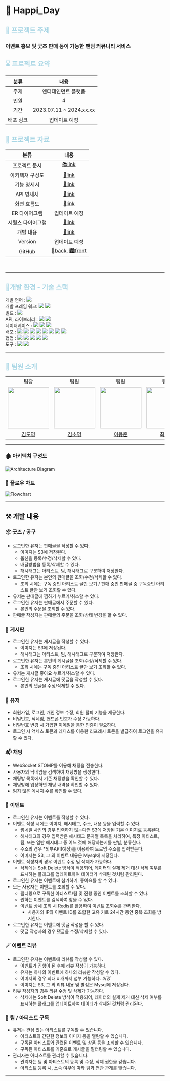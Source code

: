 # 🎉 Happi_Day

## <span style="color:lightblue">🎈 프로젝트 주제

### 이벤트 홍보 및 굿즈 판매 등이 가능한 팬덤 커뮤니티 서비스

## <span style="color:lightblue"> ⌛️ 프로젝트 요약

|    분류     |           내용            |  
|:---------:|:-----------------------:|
|    주제     |       엔터테인먼트 플랫폼        |
|    인원     |            4            |
|    기간     | 2023.07.11 ~ 2024.xx.xx |
|   배포 링크   |         업데이트 예정         |


## <span style="color:lightblue"> 📝️ 프로젝트 자료
|    분류     |                                                                        내용                                                                         |  
|:---------:|:-------------------------------------------------------------------------------------------------------------------------------------------------:|
|  프로젝트 문서  |                              [📚link](https://happiday.notion.site/Happi_Day-7e9965fe4d7a4b119049ae2930f88972?pvs=4)                              |
| 아키텍쳐 구성도  |                                   [📑link](https://happiday.notion.site/d5ab3ea30fbe4f10a07cd776609d2810?pvs=4)                                   |
|  기능 명세서   |                                   [📑link](https://happiday.notion.site/6af1a523aca947e887aa0f5d8e0c1fdc?pvs=4)                                   |
|  API 명세서  |                 [📑link](https://happiday.notion.site/3740cb4d5c8f49ec9dd1fb5e0488db77?v=083f18379ed547bb9a80d4d8f7938ad8&pvs=4)                  |
|  화면 흐름도   |                                   [📑link](https://happiday.notion.site/82fb24bbfe0246749de4fd78669df7e2?pvs=4)                                   |
| ER 다이어그램  |                                                                      업데이트 예정                                                                      |
| 시퀀스 다이어그램 |                                   [📑link](https://happiday.notion.site/d8eb4a7b49a44928952037145c14c3ce?pvs=4)                                   |
|   개발 내용   |                                  [📑link](https://happiday.notion.site/d6be269da16c49ca9ea8a41fe2eb7174?pvs=4)                                   |
|  Version  |                                                                      업데이트 예정                                                                      |
|  GitHub   |            [🌃back](https://github.com/Happi-Cat-Tiger/Happi-Day-Back), [🏙️front](https://github.com/Happi-Cat-Tiger/Happi-Day-Front)            |  

<br>

---

## <span style="color:lightblue"> 🔨개발 환경 - 기술 스택

<!-- 테스트 : <img src="https://img.shields.io/badge/junit5-FFFFFF?style=flate&logo=junit5&logoColor=junit5"> <br> -->

개발 언어 : 
<img src="https://img.shields.io/badge/JAVA-17-FFFFFF?style=flate&logo=openjdk&logoColor=FFFFFF">
<br>
개발 프레임 워크: 
<img src="https://img.shields.io/badge/SpringBoot-3.1.1-6DB33F?style=flate&logo=SpringBoot&logoColor=6DB33F">
<img src="https://img.shields.io/badge/Springsecurity-6-FFFFFF?style=flate&logo=springsecurity&logoColor=6DB33F">
<br>
빌드 : 
<img src="https://img.shields.io/badge/Gradle-8.1.1-02303A?style=flate&logo=gradle&logoColor=white">
<br>
API, 라이브러리 : 
<img src="https://img.shields.io/badge/RESTful API (JSON)-000000?style=flate&logo=json&logoColor=white">
<img src="https://img.shields.io/badge/Spring Data JPA-6DB33F?style=flate&logo=&logoColor=6DB33F">
<br>
데이터베이스 : 
<img src="https://img.shields.io/badge/MySQL-4479A1?style=flat&logo=mysql&logoColor=white" >
<img src="https://img.shields.io/badge/Redis-DC382D?style=flat&logo=redis&logoColor=white">
<img src="https://img.shields.io/badge/H2-1828f9?style=flate&logoColor=white">
<br>
배포 :
<img src="https://img.shields.io/badge/AWS-232F3E?style=flat&logo=amazonaws&logoColor=white">
<img src="https://img.shields.io/badge/EC2-FF9900?style=flat&logo=amazonec2&logoColor=white">
<img src="https://img.shields.io/badge/RDS-527FFF?style=flat&logo=amazonrds&logoColor=white">
<img src="https://img.shields.io/badge/S3-569A31?style=flat&logo=amazons3&logoColor=white">
<img src="https://img.shields.io/badge/Docker-2496ED?style=flat&logo=docker&logoColor=white">
<img src="https://img.shields.io/badge/NGINX-009639?style=flat&logo=nginx&logoColor=white">
<img src="https://img.shields.io/badge/Jenkins-D24939?style=flat&logo=jenkins&logoColor=white">
<img src="https://img.shields.io/badge/Portainer-13BEF9?style=flat&logo=portainer&logoColor=white">
<br>
협업 : <img src="https://img.shields.io/badge/GitHub-000000?style=flate&logo=GitHub&logoColor=white">
<img src="https://img.shields.io/badge/Notion -000000?style=flate&logo=Notion&logoColor=white">
<img src="https://img.shields.io/badge/Postman-FFFFFF?style=flate&logo=postman&logoColor=postman">
<img src="https://img.shields.io/badge/Jira Software-0052CC?style=flat&logo=jirasoftware&logoColor=white"/>
<img src="https://img.shields.io/badge/Google Drive-FFFFFF?style=flat&logo=googledrive&logoColor=4285F4"/>
<br>
도구 :
<img src="https://img.shields.io/badge/Swagger-3.0-85EA2D?style=flat&logo=swagger&logoColor=85EA2D">
<img src="https://img.shields.io/badge/Jacoco-0.8.9-EE3322?style=flat&logo=&logoColor=EE3322">
<br>

--- 
## <span style="color:lightblue">👥 팀원 소개

<div>
<table>
  <tbody>
    <tr>
        <td align="center"> 팀장 </td>
        <td align="center"> 팀원 </td>
        <td align="center"> 팀원 </td>
        <td align="center"> 팀원 </td>
    </tr>
    <tr>
     <td><img src="./docs/profile/김도영.jpg" width="130px;" alt=""/><br> </td>
     <td><img src="./docs/profile/김소영.jpg" width="130px;" alt=""/><br> </td>
     <td><img src="./docs/profile/이용준.jpg" width="130px;" alt=""/><br> </td>
     <td><img src="./docs/profile/최수민.jpg" width="130px;" alt=""/><br> </td>

   </tr>
    <tr>
      <td align="center"><a href="https://github.com/greedyBackEnd"> 김도영 </a></td>
      <td align="center"><a href="https://github.com/sy-k-98"> 김소영 </a></td>
      <td align="center"><a href="https://github.com/2hapu"> 이용준 </a></td>
      <td align="center"><a href="https://github.com/csumin0825"> 최수민 </a></td>
    </tr>
  </tbody>
</table>
</div>

---

### 🏚️ 아키텍쳐 구성도
<img src="docs/architecture-ver2.png" alt="Architecture Diagram"/>

<!--
### ER 다이어그램
<img src="docs/er-diagram-ver2.png" alt="ER-Diagram"/>
-->

### 🌊 플로우 차트
<img src="docs/flow-chart-ver1.png" alt="Flowchart"/>


--- 
## ⚒️ 개발 내용

### 📦 굿즈 / 공구
- 로그인한 유저는 판매글을 작성할 수 있다.
    - 이미지는 S3에 저장된다.
    - 옵션을 등록/수정/삭제할 수 있다. 
    - 배달방법을 등록/삭제할 수 있다.
    - 해시태그는 아티스트, 팀, 해시태그로 구분하여 저장한다.
- 로그인한 유저는 본인의 판매글을 조회/수정/삭제할 수 있다.
  - 조회 시에는 구독 중인 아티스트 글만 보기 / 판매 중인 판매글 중 구독중인 아티스트 글만 보기 조회할 수 있다.
- 유저는 판매글에 찜하기 누르기/취소할 수 있다.
- 로그인한 유저는 판매글에서 주문할 수 있다.
  - 본인의 주문을 조회할 수 있다.
- 판매글 작성자는 판매글의 주문을 조회/상태 변경을 할 수 있다.

### 📝 게시판
- 로그인한 유저는 게시글을 작성할 수 있다.
  - 이미지는 S3에 저장된다.
  - 해시태그는 아티스트, 팀, 해시태그로 구분하여 저장한다.
- 로그인한 유저는 본인의 게시글을 조회/수정/삭제할 수 있다.
  - 조회 시에는 구독 중인 아티스트 글만 보기 조회할 수 있다.
- 유저는 게시글 좋아요 누르기/취소할 수 있다.
- 로그인한 유저는 게시글에 댓글을 작성할 수 있다.
  - 본인의 댓글을 수정/삭제할 수 있다.


### 👼 유저
- 회원가입, 로그인, 개인 정보 수정, 회원 탈퇴 기능을 제공한다.
- 비밀번호, 닉네임, 핸드폰 번호가 수정 가능하다.
- 비밀번호 변경 시 가입한 이메일을 통한 인증이 필요하다.
- 로그인 시 액세스 토큰과 레디스를 이용한 리프레시 토큰을 발급하여 로그인을 유지할 수 있다.

### 📬 채팅 
- WebSocket STOMP를 이용해 채팅을 전송한다.
- 사용자의 닉네임을 검색하여 채팅방을 생성한다.
- 채팅방 목록에서 기존 채팅방을 확인할 수 있다.
- 채팅방에 입장하면 채팅 내역을 확인할 수 있다.
- 읽지 않은 메시지 수를 확인할 수 있다.

### 🎉 이벤트
- 로그인한 유저는 이벤트를 작성할 수 있다.
- 이벤트 작성 시에는  이미지, 해시태그, 주소, 내용 등을 입력할 수 있다.
  - 썸네일 사진의 경우 입력하지 않는다면 S3에 저장된 기본 이미지로 등록된다.
  - 해시태그의 경우 입력받은 해시태그 문자열 목록을 처리하여, 특정 아티스트, 팀, 또는 일반 해시태그 중 어느 것에 해당하는지를 판별, 분류한다.
  - 주소의 경우 *외부API(예정)를 이용하여 도로명 주소를 입력받는다.
  - 이미지는 S3, 그 외 이벤트 내용은 Mysql에 저장된다.
- 이벤트 작성자의 경우 이벤트 수정 및 삭제가 가능하다.
  - 삭제에는 Soft Delete 방식이 적용되어, 데이터의 실제 제거 대신 삭제 여부를 표시하는 플래그를 업데이트하여 데이터가 삭제된 것처럼 관리된다.
- 로그인한 유저는 이벤트에 참가하기, 좋아요를 할 수 있다.
- 모든 사용자는 이벤트를 조회할 수 있다.
  - 필터링으로 구독한 아티스트/팀 및 진행 중인 이벤트를 조회할 수 있다.
  - 원하는 이벤트를 검색하여 찾을 수 있다.
  - 이벤트 상세 조회 시 Redis를 활용하여 이벤트 조회수를 관리한다.
    - 사용자의 IP와 이벤트 ID를 조합한 고유 키로 24시간 동안 중복 조회를 방지한다.
- 로그인한 유저는 이벤트에 댓글 작성을 할 수 있다.
  - 댓글 작성자의 경우 댓글을 수정/삭제할 수 있다.

### 🪄 이벤트 리뷰
- 로그인한 유저는 이벤트에 리뷰를 작성할 수 있다.
  - 이벤트가 진행이 된 후에 리뷰 작성이 가능하다.
  - 유저는 하나의 이벤트에 하나의 리뷰만 작성할 수 있다.
  - 이미지의 경우 최대 x 개까지 첨부 가능하다. *미정*
  - 이미지는 S3, 그 외 리뷰 내용 및 별점은 Mysql에 저장된다.
- 리뷰 작성자의 경우 리뷰 수정 및 삭제가 가능하다.
  - 삭제에는 Soft Delete 방식이 적용되어, 데이터의 실제 제거 대신 삭제 여부를 표시하는 플래그를 업데이트하여 데이터가 삭제된 것처럼 관리된다.


### 🧸 팀 / 아티스트 구독
- 유저는 관심 있는 아티스트를 구독할 수 있습니다.
  - 아티스트의 간단한 정보와 이미지 등을 열람할 수 있습니다.
  - 구독된 아티스트와 관련된 이벤트 및 상품 등을 조회할 수 있습니다.
  - 구독된 아티스트를 기준으로 게시글을 필터링할 수 있습니다.
- 관리자는 아티스트를 관리할 수 있습니다.
  - 관리자는 팀 및 아티스트의 등록 및 수정, 삭제 권한을 갖습니다.
  - 아티스트 등록 시, 소속 여부에 따라 팀과 연관 관계를 맺습니다.



---
<!--
### 🔼 버전 정보

#### 1️⃣ Ver 1.0 (24/xx/xx)
- 
-

#### 2️⃣ Ver 1.1 (24/xx/xx)
- 
-

-->